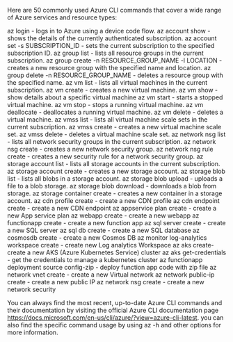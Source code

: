 


Here are 50 commonly used Azure CLI commands that cover a wide range of Azure services and resource types:

az login - logs in to Azure using a device code flow.
az account show - shows the details of the currently authenticated subscription.
az account set -s SUBSCRIPTION_ID - sets the current subscription to the specified subscription ID.
az group list - lists all resource groups in the current subscription.
az group create -n RESOURCE_GROUP_NAME -l LOCATION - creates a new resource group with the specified name and location.
az group delete -n RESOURCE_GROUP_NAME - deletes a resource group with the specified name.
az vm list - lists all virtual machines in the current subscription.
az vm create - creates a new virtual machine.
az vm show - show details about a specific virtual machine
az vm start - starts a stopped virtual machine.
az vm stop - stops a running virtual machine.
az vm deallocate - deallocates a running virtual machine.
az vm delete - deletes a virtual machine.
az vmss list - lists all virtual machine scale sets in the current subscription.
az vmss create - creates a new virtual machine scale set.
az vmss delete - deletes a virtual machine scale set.
az network nsg list - lists all network security groups in the current subscription.
az network nsg create - creates a new network security group.
az network nsg rule create - creates a new security rule for a network security group.
az storage account list - lists all storage accounts in the current subscription.
az storage account create - creates a new storage account.
az storage blob list - lists all blobs in a storage account.
az storage blob upload - uploads a file to a blob storage.
az storage blob download - downloads a blob from storage.
az storage container create - creates a new container in a storage account.
az cdn profile create - create a new CDN profile
az cdn endpoint create - create a new CDN endpoint
az appservice plan create - create a new App service plan
az webapp create - create a new webapp
az functionapp create - create a new function app
az sql server create - create a new SQL server
az sql db create - create a new SQL database
az cosmosdb create - create a new Cosmos DB
az monitor log-analytics workspace create - create new Log analytics Workspace
az aks create- create a new AKS (Azure Kubernetes Service) cluster
az aks get-credentials - get the credentials to manage a kubernetes cluster
az functionapp deployment source config-zip - deploy function app code with zip file
az network vnet create - create a new Virtual network
az network public-ip create - create a new public IP
az network nsg create - create a new network security






You can always find the most recent, up-to-date Azure CLI commands and their documentation by visiting the official Azure CLI documentation page https://docs.microsoft.com/en-us/cli/azure/?view=azure-cli-latest. you can also find the specific command usage by using az <command> -h and other options for more information.

